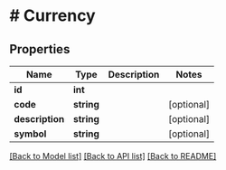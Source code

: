 # # Currency

## Properties

Name | Type | Description | Notes
------------ | ------------- | ------------- | -------------
**id** | **int** |  |
**code** | **string** |  | [optional]
**description** | **string** |  | [optional]
**symbol** | **string** |  | [optional]

[[Back to Model list]](../../README.md#models) [[Back to API list]](../../README.md#endpoints) [[Back to README]](../../README.md)
